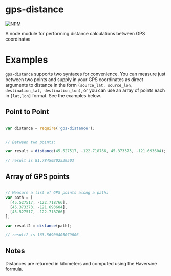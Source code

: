 gps-distance
============

[![NPM](https://nodei.co/npm/gps-distance.png)](https://nodei.co/npm/gps-distance/)

A node module for performing distance calculations between GPS coordinates

Examples
========

`gps-distance` supports two syntaxes for convenience. You can measure just between two points and supply in your GPS coordinates as direct arguments to distance in the form `(source_lat, source_lon, destination_lat, destination_lon)`, or you can use an array of points each in `[lat,lon]` format. See the examples below.

Point to Point
--------------

```javascript

var distance = require('gps-distance');


// Between two points:

var result = distance(45.527517, -122.718766, 45.373373, -121.693604);

// result is 81.78450202539503
```

Array of GPS points
-------------------

```javascript

// Measure a list of GPS points along a path:
var path = [
  [45.527517, -122.718766],
  [45.373373, -121.693604],
  [45.527517, -122.718766]
];

var result2 = distance(path);

// result2 is 163.56900405079006
```

Notes
-----

Distances are returned in kilometers and computed using the Haversine formula.
